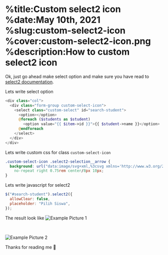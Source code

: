 %title:Custom select2 icon
%date:May 10th, 2021
%slug:custom-select2-icon
%cover:custom-select2-icon.png
%description:How to custom select2 icon
==========

Ok, just go ahead make select option and make sure you have read to [select2 documentation](https://select2.org/getting-started/installation).

Lets write select option

```php
<div class="col">
  <div class="form-group custom-select-icon">
    <select class="custom-select" id="search-student">
      <option></option>
      @foreach ($students as $student)
        <option value="{{ $item->id }}">{{ $student->name }}</option>
      @endforeach
    </select>
  </div>
</div>
```

Lets write custom css for class `custom-select-icon`

```css
.custom-select-icon .select2-selection__arrow {
  background: url("data:image/svg+xml,%3csvg xmlns='http://www.w3.org/2000/svg' width='4' height='5' viewBox='0 0 4 5'%3e%3cpath fill='%23343a40' d='M2 0L0 2h4zm0 5L0 3h4z'/%3e%3c/svg%3e")
    no-repeat right 0.75rem center/8px 10px;
}
```

Lets write javascript for select2

```javascript
$("#search-student").select2({
  allowClear: false,
  placeholder: "Pilih Siswa",
});
```

The result look like
![Example Picture 1](https://i.ibb.co/TcxDdXw/Screenshot-from-2021-05-10-14-53-00.png)

<br/>

![Example Picture 2](https://i.ibb.co/ZWHHFsK/Screenshot-from-2021-05-10-14-53-20.png)

Thanks for reading me 💛
